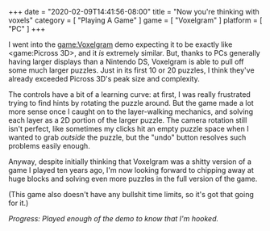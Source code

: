 +++
date = "2020-02-09T14:41:56-08:00"
title = "Now you're thinking with voxels"
category = [ "Playing A Game" ]
game = [ "Voxelgram" ]
platform = [ "PC" ]
+++

I went into the <game:Voxelgram> demo expecting it to be exactly like <game:Picross 3D>, and it <i>is</i> extremely similar.  But, thanks to PCs generally having larger displays than a Nintendo DS, Voxelgram is able to pull off some much larger puzzles.  Just in its first 10 or 20 puzzles, I think they've already exceeded Picross 3D's peak size and complexity.

The controls have a bit of a learning curve: at first, I was really frustrated trying to find hints by rotating the puzzle around.  But the game made a lot more sense once I caught on to the layer-walking mechanics, and solving each layer as a 2D portion of the larger puzzle.  The camera rotation still isn't perfect, like sometimes my clicks hit an empty puzzle space when I wanted to grab <i>outside</i> the puzzle, but the "undo" button resolves such problems easily enough.

Anyway, despite initially thinking that Voxelgram was a shitty version of a game I played ten years ago, I'm now looking forward to chipping away at huge blocks and solving even more puzzles in the full version of the game.

(This game also doesn't have any bullshit time limits, so it's got that going for it.)

<i>Progress: Played enough of the demo to know that I'm hooked.</i>
